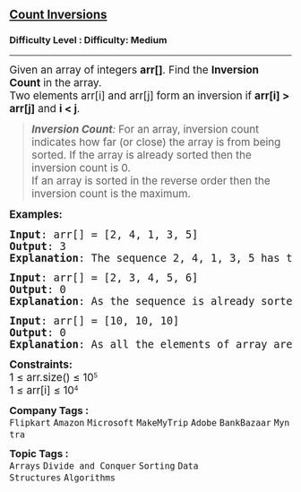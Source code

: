 <h2><a href="https://www.geeksforgeeks.org/problems/inversion-of-array-1587115620/1?itm_source=geeksforgeeks&itm_medium=article&itm_campaign=practice_card">Count Inversions</a></h2><h3>Difficulty Level : Difficulty: Medium</h3><hr><div class="problems_problem_content__Xm_eO" bis_skin_checked="1"><p><span style="font-size: 14pt;">Given an array of integers <strong>arr[]</strong>. Find the <strong>Inversion Count</strong> in the array.<br>T</span><span style="font-size: 14pt;">wo elements arr[i] and arr[j] form an inversion if <strong>arr[i] &gt; arr[j]</strong> and <strong>i &lt; j</strong>.</span></p>
<blockquote>
<p><span style="font-size: 14pt;"><em><strong>Inversion Count</strong>: </em>For an array, inversion count indicates how far (or close) the array is from being sorted. If the array is already sorted then the inversion count is 0. <br>If an array is sorted in the reverse order then the inversion count is the maximum.&nbsp;</span></p>
</blockquote>
<p><span style="font-size: 14pt;"><strong>Examples:</strong></span></p>
<pre><span style="font-size: 14pt;"><strong>Input</strong>: arr[] = [2, 4, 1, 3, 5]<br><strong>Output</strong>: 3
<strong>Explanation</strong>: The sequence 2, 4, 1, 3, 5 has three inversions (2, 1), (4, 1), (4, 3).</span></pre>
<pre><span style="font-size: 14pt;"><strong>Input</strong>: arr[] = [2, 3, 4, 5, 6]<br><strong>Output</strong>: 0
<strong>Explanation</strong>: As the sequence is already sorted so there is no inversion count.</span></pre>
<pre><span style="font-size: 14pt;"><strong>Input</strong>: arr[] = [10, 10, 10]<br><strong>Output</strong>: 0
<strong>Explanation</strong>: As all the elements of array are same, so there is no inversion count.</span></pre>
<p><span style="font-size: 14pt;"><strong>Constraints:</strong></span><br><span style="font-size: 14pt;">1 ≤ arr.size()</span><span style="font-size: 14pt;">&nbsp;≤ 10</span><sup>5<br></sup><span style="font-size: 14pt;">1 ≤ </span><span style="font-size: 18.6667px;">arr[i]</span><span style="font-size: 14pt;"> ≤ 10</span><sup>4</sup><sup><br></sup></p></div><p><span style=font-size:18px><strong>Company Tags : </strong><br><code>Flipkart</code>&nbsp;<code>Amazon</code>&nbsp;<code>Microsoft</code>&nbsp;<code>MakeMyTrip</code>&nbsp;<code>Adobe</code>&nbsp;<code>BankBazaar</code>&nbsp;<code>Myntra</code>&nbsp;<br><p><span style=font-size:18px><strong>Topic Tags : </strong><br><code>Arrays</code>&nbsp;<code>Divide and Conquer</code>&nbsp;<code>Sorting</code>&nbsp;<code>Data Structures</code>&nbsp;<code>Algorithms</code>&nbsp;